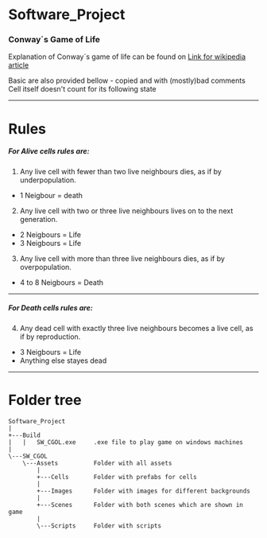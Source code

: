 # Software_Project

### Conway´s Game of Life

Explanation of Conway´s game of life can be found on
[Link for wikipedia article](https://en.wikipedia.org/wiki/Conway%27s_Game_of_Life)

Basic are also provided bellow - copied and with (mostly)bad comments 
Cell itself doesn't count for its following state

----------------------------------------------------------------------------------------------
# Rules
##### For Alive cells rules are:

1. Any live cell with fewer than two live neighbours dies, as if by underpopulation. 
  * 1 Neigbour = death

2. Any live cell with two or three live neighbours lives on to the next generation.
  * 2 Neigbours = Life
  * 3 Neigbours = Life

3. Any live cell with more than three live neighbours dies, as if by overpopulation.
  * 4 to 8 Neigbours = Death

----------------------------------------------------------------------------------------------

##### For Death cells rules are:

4. Any dead cell with exactly three live neighbours becomes a live cell, as if by reproduction.

  * 3 Neigbours = Life
  * Anything else stayes dead

----------------------------------------------------------------------------------------------
# Folder tree
```
Software_Project
|   
+---Build
|   |   SW_CGOL.exe     .exe file to play game on windows machines
|   
\---SW_CGOL   
    \---Assets          Folder with all assets
        |   
        +---Cells       Folder with prefabs for cells
        |       
        +---Images      Folder with images for different backgrounds
        |       
        +---Scenes      Folder with both scenes which are shown in game
        |       
        \---Scripts     Folder with scripts
```
